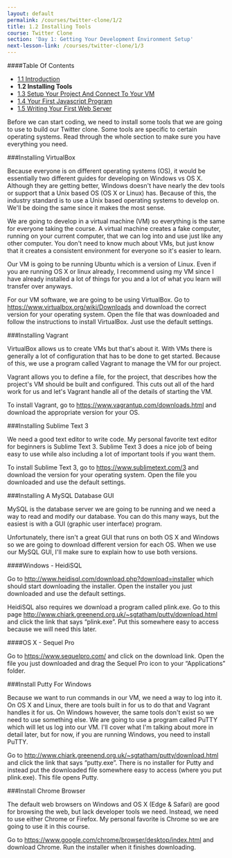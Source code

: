 ```yaml
---
layout: default
permalink: /courses/twitter-clone/1/2
title: 1.2 Installing Tools
course: Twitter Clone
section: 'Day 1: Getting Your Development Environment Setup'
next-lesson-link: /courses/twitter-clone/1/3
---
```


####Table Of Contents

- [1.1 Introduction](/courses/twitter-clone/1/1)
- **1.2 Installing Tools**
- [1.3 Setup Your Project And Connect To Your VM](/courses/twitter-clone/1/3)
- [1.4 Your First Javascript Program](/courses/twitter-clone/1/4)
- [1.5 Writing Your First Web Server](/courses/twitter-clone/1/5)

Before we can start coding, we need to install some tools that we are going to use to build our Twitter clone.  Some tools are specific to certain operating systems.  Read through the whole section to make sure you have everything you need.

###Installing VirtualBox

Because everyone is on different operating systems (OS), it would be essentially two different guides for developing on Windows vs OS X.  Although they are getting better, Windows doesn't have nearly the dev tools or support that a Unix based OS (OS X or Linux) has.  Because of this, the industry standard is to use a Unix based operating systems to develop on.  We'll be doing the same since it makes the most sense.

We are going to develop in a virtual machine (VM) so everything is the same for everyone taking the course.  A virtual machine creates a fake computer, running on your current computer, that we can log into and use just like any other computer.  You don't need to know much about VMs, but just know that it creates a consistent environment for everyone so it's easier to learn.

Our VM is going to be running Ubuntu which is a version of Linux.  Even if you are running OS X or linux already, I recommend using my VM since I have already installed a lot of things for you and a lot of what you learn will transfer over anyways.

For our VM software, we are going to be using VirtualBox.  Go to https://www.virtualbox.org/wiki/Downloads and download the correct version for your operating system. Open the file that was downloaded and follow the instructions to install VirtualBox.  Just use the default settings.

###Installing Vagrant

VirtualBox allows us to create VMs but that's about it.  With VMs there is generally a lot of configuration that has to be done to get started.  Because of this, we use a program called Vagrant to manage the VM for our project.

Vagrant allows you to define a file, for the project, that describes how the project's VM should be built and configured.  This cuts out all of the hard work for us and let's Vagrant handle all of the details of starting the VM.

To install Vagrant, go to https://www.vagrantup.com/downloads.html and download the appropriate version for your OS.

###Installing Sublime Text 3

We need a good text editor to write code.  My personal favorite text editor for beginners is Sublime Text 3.  Sublime Text 3 does a nice job of being easy to use while also including a lot of important tools if you want them.

To install Sublime Text 3, go to https://www.sublimetext.com/3 and download the version for your operating system.  Open the file you downloaded and use the default settings.

###Installing A MySQL Database GUI

MySQL is the database server we are going to be running and we need a way to read and modify our database.  You can do this many ways, but the easiest is with a GUI (graphic user interface) program.

Unfortunately, there isn't a great GUI that runs on both OS X and Windows so we are going to download different version for each OS.  When we use our MySQL GUI, I'll make sure to explain how to use both versions.

####Windows - HeidiSQL

Go to http://www.heidisql.com/download.php?download=installer which should start downloading the installer.  Open the installer you just downloaded and use the default settings.

HeidiSQL also requires we download a program called plink.exe.  Go to this page http://www.chiark.greenend.org.uk/~sgtatham/putty/download.html and click the link that says “plink.exe”.  Put this somewhere easy to access because we will need this later.

####OS X - Sequel Pro

Go to https://www.sequelpro.com/ and click on the download link.  Open the file you just downloaded and drag the Sequel Pro icon to your “Applications” folder.

###Install Putty For Windows

Because we want to run commands in our VM, we need a way to log into it.  On OS X and Linux, there are tools built in for us to do that and Vagrant handles it for us.  On Windows however, the same tools don't exist so we need to use something else.  We are going to use a program called PuTTY which will let us log into our VM.  I'll cover what I'm talking about more in detail later, but for now, if you are running Windows, you need to install PuTTY.

Go to http://www.chiark.greenend.org.uk/~sgtatham/putty/download.html and click the link that says “putty.exe”.  There is no installer for Putty and instead put the downloaded file somewhere easy to access (where you put plink.exe).  This file opens Putty.

###Install Chrome Browser

The default web browsers on Windows and OS X (Edge & Safari) are good for browsing the web, but lack developer tools we need. Instead, we need to use either Chrome or Firefox. My personal favorite is Chrome so we are going to use it in this course.

Go to https://www.google.com/chrome/browser/desktop/index.html and download Chrome.  Run the installer when it finishes downloading.
